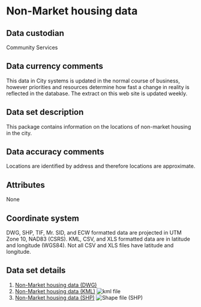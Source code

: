 # Non-Market housing data
## Data custodian
Community Services

## Data currency comments
This data in City systems is updated in the normal course of business, however
priorities and resources determine how fast a change in reality is reflected
in the database. The extract on this web site is updated weekly.

##  Data set description
This package contains information on the locations of non-market housing in
the city.

## Data accuracy comments
Locations are identified by address and therefore locations are approximate.

## Attributes
None

## Coordinate system
DWG, SHP, TIF, Mr. SID, and ECW formatted data are projected in UTM Zone 10,
NAD83 (CSRS). KML, CSV, and XLS formatted data are in latitude and longitude
(WGS84). Not all CSV and XLS files have latitude and longitude.

## Data set details
  1. [Non-Market housing data (DWG)](ftp://webftp.vancouver.ca/OpenData/dwg/non-market_housing.dwg)
  2. [Non-Market housing data (KML)](../download/kml/non-market_housing.kmz) ![kml file](../images/Icon_kml.gif)
  3. [Non-Market housing data (SHP)](ftp://webftp.vancouver.ca/OpenData/shape/non-market_housing_shp.zip) ![Shape file \(SHP\)](../images/icon_shape.jpg)

